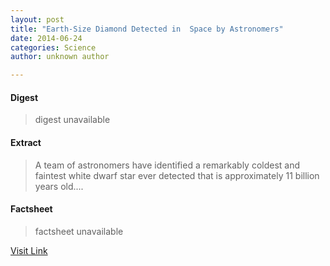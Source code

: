 ```yaml
---
layout: post
title: "Earth-Size Diamond Detected in  Space by Astronomers"
date: 2014-06-24
categories: Science
author: unknown author

---
```



#### Digest
>digest unavailable

#### Extract
>A team of astronomers have identified a remarkably coldest and faintest white dwarf star ever detected that is approximately 11 billion years old....

#### Factsheet
>factsheet unavailable

[Visit Link](http://www.scienceworldreport.com/articles/15619/20140624/earth-size-diamond-in-space-detected-astronomers.htm)


